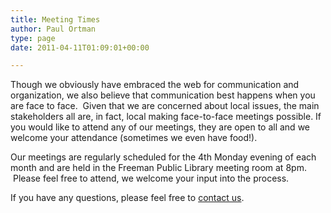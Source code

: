 ```yaml
---
title: Meeting Times
author: Paul Ortman
type: page
date: 2011-04-11T01:09:01+00:00

---
```

Though we obviously have embraced the web for communication and organization, we also believe that communication best happens when you are face to face.  Given that we are concerned about local issues, the main stakeholders all are, in fact, local making face-to-face meetings possible. If you would like to attend any of our meetings, they are open to all and we welcome your attendance (sometimes we even have food!).

Our meetings are regularly scheduled for the 4th Monday evening of each month and are held in the Freeman Public Library meeting room at 8pm.  Please feel free to attend, we welcome your input into the process.

If you have any questions, please feel free to [contact us][1].

 [1]: http://ruralrevival.org/contact-us/ "Contact Us"